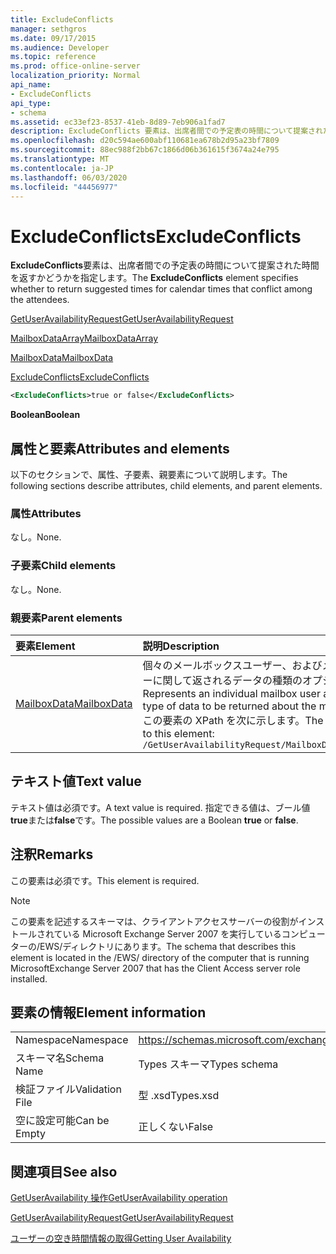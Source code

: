 ```yaml
---
title: ExcludeConflicts
manager: sethgros
ms.date: 09/17/2015
ms.audience: Developer
ms.topic: reference
ms.prod: office-online-server
localization_priority: Normal
api_name:
- ExcludeConflicts
api_type:
- schema
ms.assetid: ec33ef23-8537-41eb-8d89-7eb906a1fad7
description: ExcludeConflicts 要素は、出席者間での予定表の時間について提案された時間を返すかどうかを指定します。
ms.openlocfilehash: d20c594ae600abf110681ea678b2d95a23bf7809
ms.sourcegitcommit: 88ec988f2bb67c1866d06b361615f3674a24e795
ms.translationtype: MT
ms.contentlocale: ja-JP
ms.lasthandoff: 06/03/2020
ms.locfileid: "44456977"
---
```

# <a name="excludeconflicts"></a><span data-ttu-id="06b16-103">ExcludeConflicts</span><span class="sxs-lookup"><span data-stu-id="06b16-103">ExcludeConflicts</span></span>

<span data-ttu-id="06b16-104">**ExcludeConflicts**要素は、出席者間での予定表の時間について提案された時間を返すかどうかを指定します。</span><span class="sxs-lookup"><span data-stu-id="06b16-104">The **ExcludeConflicts** element specifies whether to return suggested times for calendar times that conflict among the attendees.</span></span> 
  
[<span data-ttu-id="06b16-105">GetUserAvailabilityRequest</span><span class="sxs-lookup"><span data-stu-id="06b16-105">GetUserAvailabilityRequest</span></span>](getuseravailabilityrequest.md)
  
[<span data-ttu-id="06b16-106">MailboxDataArray</span><span class="sxs-lookup"><span data-stu-id="06b16-106">MailboxDataArray</span></span>](mailboxdataarray.md)
  
[<span data-ttu-id="06b16-107">MailboxData</span><span class="sxs-lookup"><span data-stu-id="06b16-107">MailboxData</span></span>](mailboxdata.md)
  
[<span data-ttu-id="06b16-108">ExcludeConflicts</span><span class="sxs-lookup"><span data-stu-id="06b16-108">ExcludeConflicts</span></span>](excludeconflicts.md)
  
```xml
<ExcludeConflicts>true or false</ExcludeConflicts>
```

 <span data-ttu-id="06b16-109">**Boolean**</span><span class="sxs-lookup"><span data-stu-id="06b16-109">**Boolean**</span></span>
## <a name="attributes-and-elements"></a><span data-ttu-id="06b16-110">属性と要素</span><span class="sxs-lookup"><span data-stu-id="06b16-110">Attributes and elements</span></span>

<span data-ttu-id="06b16-111">以下のセクションで、属性、子要素、親要素について説明します。</span><span class="sxs-lookup"><span data-stu-id="06b16-111">The following sections describe attributes, child elements, and parent elements.</span></span>
  
### <a name="attributes"></a><span data-ttu-id="06b16-112">属性</span><span class="sxs-lookup"><span data-stu-id="06b16-112">Attributes</span></span>

<span data-ttu-id="06b16-113">なし。</span><span class="sxs-lookup"><span data-stu-id="06b16-113">None.</span></span>
  
### <a name="child-elements"></a><span data-ttu-id="06b16-114">子要素</span><span class="sxs-lookup"><span data-stu-id="06b16-114">Child elements</span></span>

<span data-ttu-id="06b16-115">なし。</span><span class="sxs-lookup"><span data-stu-id="06b16-115">None.</span></span>
  
### <a name="parent-elements"></a><span data-ttu-id="06b16-116">親要素</span><span class="sxs-lookup"><span data-stu-id="06b16-116">Parent elements</span></span>

|<span data-ttu-id="06b16-117">**要素**</span><span class="sxs-lookup"><span data-stu-id="06b16-117">**Element**</span></span>|<span data-ttu-id="06b16-118">**説明**</span><span class="sxs-lookup"><span data-stu-id="06b16-118">**Description**</span></span>|
|:-----|:-----|
|[<span data-ttu-id="06b16-119">MailboxData</span><span class="sxs-lookup"><span data-stu-id="06b16-119">MailboxData</span></span>](mailboxdata.md) <br/> |<span data-ttu-id="06b16-120">個々のメールボックスユーザー、およびメールボックスユーザーに関して返されるデータの種類のオプションを表します。</span><span class="sxs-lookup"><span data-stu-id="06b16-120">Represents an individual mailbox user and options for the type of data to be returned about the mailbox user.</span></span>  <br/> <span data-ttu-id="06b16-121">この要素の XPath を次に示します。</span><span class="sxs-lookup"><span data-stu-id="06b16-121">The following is the XPath to this element:</span></span>  <br/>  `/GetUserAvailabilityRequest/MailboxDataArray/MailboxData` <br/> |
   
## <a name="text-value"></a><span data-ttu-id="06b16-122">テキスト値</span><span class="sxs-lookup"><span data-stu-id="06b16-122">Text value</span></span>

<span data-ttu-id="06b16-123">テキスト値は必須です。</span><span class="sxs-lookup"><span data-stu-id="06b16-123">A text value is required.</span></span> <span data-ttu-id="06b16-124">指定できる値は、ブール値**true**または**false**です。</span><span class="sxs-lookup"><span data-stu-id="06b16-124">The possible values are a Boolean **true** or **false**.</span></span>
  
## <a name="remarks"></a><span data-ttu-id="06b16-125">注釈</span><span class="sxs-lookup"><span data-stu-id="06b16-125">Remarks</span></span>

<span data-ttu-id="06b16-126">この要素は必須です。</span><span class="sxs-lookup"><span data-stu-id="06b16-126">This element is required.</span></span>
  
> [!NOTE]
> <span data-ttu-id="06b16-127">この要素を記述するスキーマは、クライアントアクセスサーバーの役割がインストールされている Microsoft Exchange Server 2007 を実行しているコンピューターの/EWS/ディレクトリにあります。</span><span class="sxs-lookup"><span data-stu-id="06b16-127">The schema that describes this element is located in the /EWS/ directory of the computer that is running MicrosoftExchange Server 2007 that has the Client Access server role installed.</span></span> 
  
## <a name="element-information"></a><span data-ttu-id="06b16-128">要素の情報</span><span class="sxs-lookup"><span data-stu-id="06b16-128">Element information</span></span>

|||
|:-----|:-----|
|<span data-ttu-id="06b16-129">Namespace</span><span class="sxs-lookup"><span data-stu-id="06b16-129">Namespace</span></span>  <br/> |https://schemas.microsoft.com/exchange/services/2006/types  <br/> |
|<span data-ttu-id="06b16-130">スキーマ名</span><span class="sxs-lookup"><span data-stu-id="06b16-130">Schema Name</span></span>  <br/> |<span data-ttu-id="06b16-131">Types スキーマ</span><span class="sxs-lookup"><span data-stu-id="06b16-131">Types schema</span></span>  <br/> |
|<span data-ttu-id="06b16-132">検証ファイル</span><span class="sxs-lookup"><span data-stu-id="06b16-132">Validation File</span></span>  <br/> |<span data-ttu-id="06b16-133">型 .xsd</span><span class="sxs-lookup"><span data-stu-id="06b16-133">Types.xsd</span></span>  <br/> |
|<span data-ttu-id="06b16-134">空に設定可能</span><span class="sxs-lookup"><span data-stu-id="06b16-134">Can be Empty</span></span>  <br/> |<span data-ttu-id="06b16-135">正しくない</span><span class="sxs-lookup"><span data-stu-id="06b16-135">False</span></span>  <br/> |
   
## <a name="see-also"></a><span data-ttu-id="06b16-136">関連項目</span><span class="sxs-lookup"><span data-stu-id="06b16-136">See also</span></span>



[<span data-ttu-id="06b16-137">GetUserAvailability 操作</span><span class="sxs-lookup"><span data-stu-id="06b16-137">GetUserAvailability operation</span></span>](getuseravailability-operation.md)
  
[<span data-ttu-id="06b16-138">GetUserAvailabilityRequest</span><span class="sxs-lookup"><span data-stu-id="06b16-138">GetUserAvailabilityRequest</span></span>](getuseravailabilityrequest.md)


[<span data-ttu-id="06b16-139">ユーザーの空き時間情報の取得</span><span class="sxs-lookup"><span data-stu-id="06b16-139">Getting User Availability</span></span>](https://msdn.microsoft.com/library/d4133fcb-9b0f-4e6b-aadf-a389da83516a%28Office.15%29.aspx)

